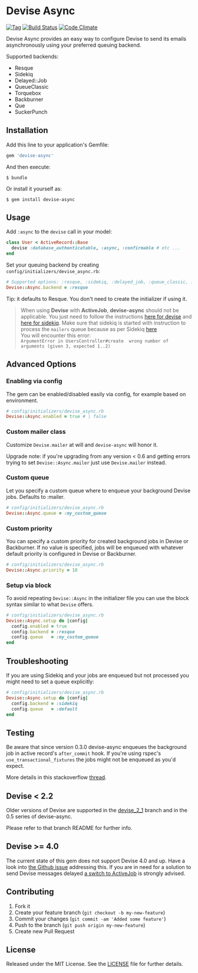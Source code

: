 # Devise Async

[![Tag](https://img.shields.io/github/tag/mhfs/devise-async.svg?style=flat-square)](https://github.com/mhfs/devise-async/releases) [![Build Status](https://img.shields.io/travis/mhfs/devise-async.svg?style=flat-square)](https://travis-ci.org/mhfs/devise-async) [![Code Climate](https://img.shields.io/codeclimate/github/mhfs/devise-async.svg?style=flat-square)](https://codeclimate.com/github/mhfs/devise-async)

Devise Async provides an easy way to configure Devise to send its emails asynchronously using your preferred queuing backend.

Supported backends:

* Resque
* Sidekiq
* Delayed::Job
* QueueClassic
* Torquebox
* Backburner
* Que
* SuckerPunch

## Installation

Add this line to your application's Gemfile:

```ruby
gem 'devise-async'
```

And then execute:

    $ bundle

Or install it yourself as:

    $ gem install devise-async

## Usage

Add `:async` to the `devise` call in your model:

```ruby
class User < ActiveRecord::Base
  devise :database_authenticatable, :async, :confirmable # etc ...
end
```

Set your queuing backend by creating `config/initializers/devise_async.rb`:

```ruby
# Supported options: :resque, :sidekiq, :delayed_job, :queue_classic, :torquebox, :backburner, :que, :sucker_punch
Devise::Async.backend = :resque
```

Tip: it defaults to Resque. You don't need to create the initializer if using it.

> When using **Devise** with **ActiveJob**, **devise-async** should not be applicable. You just need to follow the instructions [here for devise](https://github.com/plataformatec/devise#activejob-integration) and [here for sidekiq](https://github.com/mperham/sidekiq/wiki/Active-Job). Make sure that sidekiq is started with instruction to process the `mailers` queue because as per Sidekiq [here](https://github.com/mperham/sidekiq/wiki/Active-Job#action-mailer)  
> You will encounter this error:  
> `ArgumentError in UsersController#create  wrong number of arguments (given 3, expected 1..2)`

## Advanced Options

### Enabling via config

The gem can be enabled/disabled easily via config, for example based on environment.

```ruby
# config/initializers/devise_async.rb
Devise::Async.enabled = true # | false
```

### Custom mailer class

Customize `Devise.mailer` at will and `devise-async` will honor it.

Upgrade note: if you're upgrading from any version < 0.6 and getting errors
trying to set `Devise::Async.mailer` just use `Devise.mailer` instead.

### Custom queue

Let you specify a custom queue where to enqueue your background Devise jobs.
Defaults to :mailer.

```ruby
# config/initializers/devise_async.rb
Devise::Async.queue = :my_custom_queue
```

### Custom priority

You can specify a custom priority for created background jobs in Devise or Backburner.
If no value is specified, jobs will be enqueued with whatever default priority is configured in Devise or Backburner.

```ruby
# config/initializers/devise_async.rb
Devise::Async.priority = 10
```

### Setup via block

To avoid repeating `Devise::Async` in the initializer file you can use the block syntax
similar to what `Devise` offers.

```ruby
# config/initializers/devise_async.rb
Devise::Async.setup do |config|
  config.enabled = true
  config.backend = :resque
  config.queue   = :my_custom_queue
end
```

## Troubleshooting

If you are using Sidekiq and your jobs are enqueued but not processed you might need to set a queue explicitly:

```ruby
# config/initializers/devise_async.rb
Devise::Async.setup do |config|
  config.backend = :sidekiq
  config.queue   = :default
end
```

## Testing

Be aware that since version 0.3.0 devise-async enqueues the background job in active
record's `after_commit` hook. If you're using rspec's `use_transactional_fixtures` the jobs
might not be enqueued as you'd expect.

More details in this stackoverflow [thread](http://stackoverflow.com/questions/13406248/how-do-i-get-devise-async-working-with-cucumber/13465089#13465089).

## Devise < 2.2

Older versions of Devise are supported in the [devise_2_1](https://github.com/mhfs/devise-async/tree/devise_2_1) branch and in the 0.5 series of devise-async.

Please refer to that branch README for further info.

## Devise >= 4.0

The current state of this gem does not support Devise 4.0 and up. Have a look into [the Github issue](https://github.com/mhfs/devise-async/issues/94) addressing this. If you are in need for a solution to send Devise messages delayed [a switch to ActiveJob](https://github.com/plataformatec/devise#activejob-integration) is strongly advised.

## Contributing

1. Fork it
2. Create your feature branch (`git checkout -b my-new-feature`)
3. Commit your changes (`git commit -am 'Added some feature'`)
4. Push to the branch (`git push origin my-new-feature`)
5. Create new Pull Request

## License

Released under the MIT License. See the [LICENSE][license] file for further details.

[license]: https://github.com/mhfs/devise-async/blob/master/LICENSE
